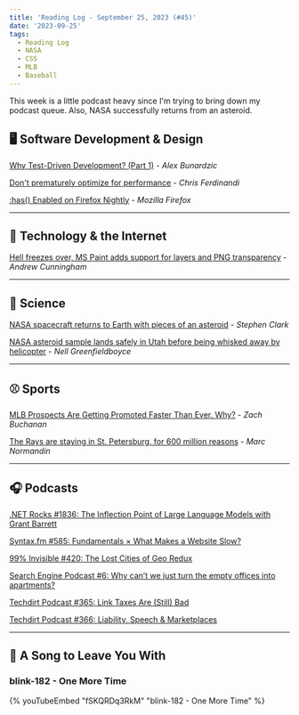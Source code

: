 ```yaml
---
title: 'Reading Log - September 25, 2023 (#45)'
date: '2023-09-25'
tags:
  - Reading Log
  - NASA
  - CSS
  - MLB
  - Baseball
---
```


This week is a little podcast heavy since I'm trying to bring down my podcast queue. Also, NASA successfully returns from an asteroid.
<!-- excerpt -->

## 🖥 Software Development & Design

[Why Test-Driven Development? (Part 1)](https://www.red-gate.com/simple-talk/devops/testing/why-test-driven-development-part-1/) - *Alex Bunardzic*

[Don't prematurely optimize for performance](https://gomakethings.com/dont-prematurely-optimize-for-performance/) - *Chris Ferdinandi*

[:has() Enabled on Firefox Nightly](https://bugzilla.mozilla.org/show_bug.cgi?id=1853701) - *Mozilla Firefox*

---

## 📡 Technology & the Internet

[Hell freezes over, MS Paint adds support for layers and PNG transparency](https://arstechnica.com/gadgets/2023/09/hell-freezes-over-ms-paint-adds-support-for-layers-and-png-transparency/) - *Andrew Cunningham*

---

## 🔬 Science

[NASA spacecraft returns to Earth with pieces of an asteroid](https://arstechnica.com/space/2023/09/nasa-spacecraft-returns-to-earth-with-pieces-of-an-asteroid/) - *Stephen Clark*

[NASA asteroid sample lands safely in Utah before being whisked away by helicopter](https://www.npr.org/2023/09/24/1201386042/watch-live-nasa-sends-an-asteroid-sample-back-to-earth) - *Nell Greenfieldboyce*

---

## ⚾️ Sports

[MLB Prospects Are Getting Promoted Faster Than Ever. Why?](https://defector.com/mlb-prospects-are-getting-promoted-faster-than-ever-why) - *Zach Buchanan*

[The Rays are staying in St. Petersburg, for 600 million reasons](https://www.marcnormandin.com/2023/09/20/tampa-bay-rays-stadium-st-petersburg/) - *Marc Normandin*

---

## 🎧 Podcasts

[.NET Rocks #1836: The Inflection Point of Large Language Models with Grant Barrett](https://www.dotnetrocks.com/details/1836)

[Syntax.fm #585: Fundamentals × What Makes a Website Slow?](https://syntax.fm/show/585/fundamentals-what-makes-a-website-slow)

[99% Invisible #420: The Lost Cities of Geo Redux](https://99percentinvisible.org/episode/lost-cities-of-geo-game-over-redux/)

[Search Engine Podcast #6: Why can’t we just turn the empty offices into apartments?](https://www.audacy.com/podcast/search-engine-c67a8/episodes/why-cant-we-just-turn-the-empty-offices-into-apartments-33d9e)

[Techdirt Podcast #365: Link Taxes Are (Still) Bad](https://www.techdirt.com/2023/09/12/techdirt-podcast-episode-365-link-taxes-are-still-bad/)

[Techdirt Podcast #366: Liability, Speech & Marketplaces](https://www.techdirt.com/2023/09/19/techdirt-podcast-episode-366-liability-speech-marketplaces/)

---

## 🎵 A Song to Leave You With

<h3 class="music">blink-182 - One More Time</h3>

{% youTubeEmbed "fSKQRDq3RkM" "blink-182 - One More Time" %}
